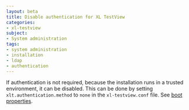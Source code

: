 ```yaml
---
layout: beta
title: Disable authentication for XL TestView
categories:
- xl-testview
subject:
- System administration
tags:
- system administration
- installation
- ldap
- authentication
---
```


If authentication is not required, because the installation runs in a trusted environment, it can be disabled. This can be done by setting `xlt.authentication.method` to `none` in the `xl-testview.conf` file. See [boot properties](/xl-testview/concept/boot-properties.html).